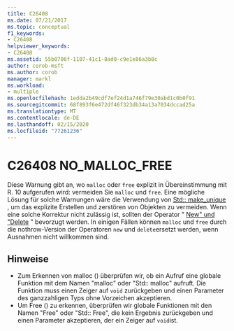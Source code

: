 ```yaml
---
title: C26408
ms.date: 07/21/2017
ms.topic: conceptual
f1_keywords:
- C26408
helpviewer_keywords:
- C26408
ms.assetid: 55b0706f-1107-41c1-8ad0-c9e1e86a3b8c
author: corob-msft
ms.author: corob
manager: markl
ms.workload:
- multiple
ms.openlocfilehash: 1edda2b49cdf7ef24d1a746f79e30abd1c0b0f91
ms.sourcegitcommit: 68f893f6e472df46f323db34a13a7034dccad25a
ms.translationtype: MT
ms.contentlocale: de-DE
ms.lasthandoff: 02/15/2020
ms.locfileid: "77261236"
---
```

# <a name="c26408-no_malloc_free"></a>C26408 NO_MALLOC_FREE
Diese Warnung gibt an, wo `malloc` oder `free` explizit in Übereinstimmung mit R. 10 aufgerufen wird: vermeiden Sie `malloc` und `free`. Eine mögliche Lösung für solche Warnungen wäre die Verwendung von [Std:: make_unique](/cpp/standard-library/memory-functions#make_unique) , um das explizite Erstellen und zerstören von Objekten zu vermeiden. Wenn eine solche Korrektur nicht zulässig ist, sollten der Operator " [New" und "Delete](/cpp/cpp/new-and-delete-operators) " bevorzugt werden. In einigen Fällen können `malloc` und `free` durch die nothrow-Version der Operatoren `new` und `delete`ersetzt werden, wenn Ausnahmen nicht willkommen sind.

## <a name="remarks"></a>Hinweise
- Zum Erkennen von malloc () überprüfen wir, ob ein Aufruf eine globale Funktion mit dem Namen "malloc" oder "Std:: malloc" aufruft. Die Funktion muss einen Zeiger auf `void` zurückgeben und einen Parameter des ganzzahligen Typs ohne Vorzeichen akzeptieren.
- Um Free () zu erkennen, überprüfen wir globale Funktionen mit den Namen "Free" oder "Std:: Free", die kein Ergebnis zurückgeben und einen Parameter akzeptieren, der ein Zeiger auf `void`ist.
